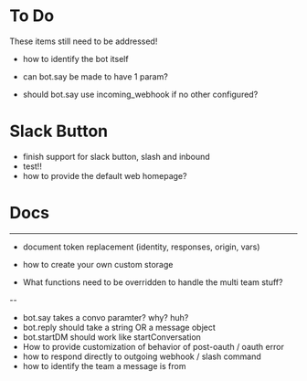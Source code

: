 # To Do

These items still need to be addressed!
* how to identify the bot itself

* can bot.say be made to have 1 param?
* should bot.say use incoming_webhook if no other configured?

# Slack Button

* finish support for slack button, slash and inbound
* test!!
* how to provide the default web homepage?


# Docs
---
* document token replacement (identity, responses, origin, vars)

* how to create your own custom storage
* What functions need to be overridden to handle the multi team stuff?



--
* bot.say takes a convo paramter? why? huh?
* bot.reply should take a string OR a message object
* bot.startDM should work like startConversation
* How to provide customization of behavior of post-oauth / oauth error
* how to respond directly to outgoing webhook / slash command
* how to identify the team a message is from
